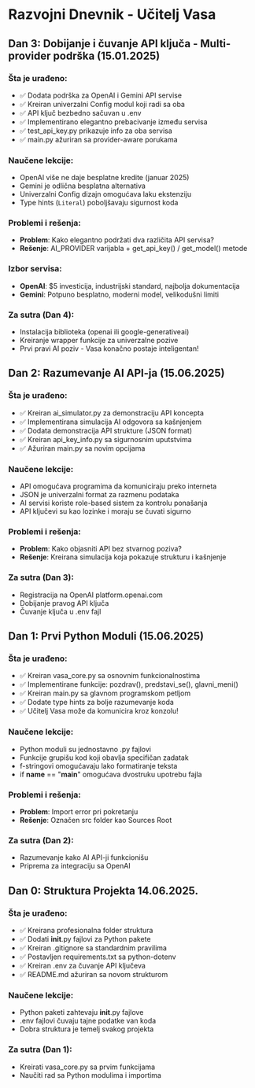 # Razvojni Dnevnik - Učitelj Vasa

## Dan 3: Dobijanje i čuvanje API ključa - Multi-provider podrška (15.01.2025)

### Šta je urađeno:
- ✅ Dodata podrška za OpenAI i Gemini API servise
- ✅ Kreiran univerzalni Config modul koji radi sa oba
- ✅ API ključ bezbedno sačuvan u .env
- ✅ Implementirano elegantno prebacivanje između servisa
- ✅ test_api_key.py prikazuje info za oba servisa
- ✅ main.py ažuriran sa provider-aware porukama

### Naučene lekcije:
- OpenAI više ne daje besplatne kredite (januar 2025)
- Gemini je odlična besplatna alternativa
- Univerzalni Config dizajn omogućava laku ekstenziju
- Type hints (`Literal`) poboljšavaju sigurnost koda

### Problemi i rešenja:
- **Problem**: Kako elegantno podržati dva različita API servisa?
- **Rešenje**: AI_PROVIDER varijabla + get_api_key() / get_model() metode

### Izbor servisa:
- **OpenAI**: $5 investicija, industrijski standard, najbolja dokumentacija
- **Gemini**: Potpuno besplatno, moderni model, velikodušni limiti

### Za sutra (Dan 4):
- Instalacija biblioteka (openai ili google-generativeai)
- Kreiranje wrapper funkcije za univerzalne pozive
- Prvi pravi AI poziv - Vasa konačno postaje inteligentan!


## Dan 2: Razumevanje AI API-ja (15.06.2025)

### Šta je urađeno:
- ✅ Kreiran ai_simulator.py za demonstraciju API koncepta
- ✅ Implementirana simulacija AI odgovora sa kašnjenjem
- ✅ Dodata demonstracija API strukture (JSON format)
- ✅ Kreiran api_key_info.py sa sigurnosnim uputstvima
- ✅ Ažuriran main.py sa novim opcijama

### Naučene lekcije:
- API omogućava programima da komuniciraju preko interneta
- JSON je univerzalni format za razmenu podataka
- AI servisi koriste role-based sistem za kontrolu ponašanja
- API ključevi su kao lozinke i moraju se čuvati sigurno

### Problemi i rešenja:
- **Problem**: Kako objasniti API bez stvarnog poziva?
- **Rešenje**: Kreirana simulacija koja pokazuje strukturu i kašnjenje

### Za sutra (Dan 3):
- Registracija na OpenAI platform.openai.com
- Dobijanje pravog API ključa
- Čuvanje ključa u .env fajl


## Dan 1: Prvi Python Moduli (15.06.2025)

### Šta je urađeno:
- ✅ Kreiran vasa_core.py sa osnovnim funkcionalnostima
- ✅ Implementirane funkcije: pozdrav(), predstavi_se(), glavni_meni()
- ✅ Kreiran main.py sa glavnom programskom petljom
- ✅ Dodate type hints za bolje razumevanje koda
- ✅ Učitelj Vasa može da komunicira kroz konzolu!

### Naučene lekcije:
- Python moduli su jednostavno .py fajlovi
- Funkcije grupišu kod koji obavlja specifičan zadatak
- f-stringovi omogućavaju lako formatiranje teksta
- if __name__ == "__main__" omogućava dvostruku upotrebu fajla

### Problemi i rešenja:
- **Problem**: Import error pri pokretanju
- **Rešenje**: Označen src folder kao Sources Root

### Za sutra (Dan 2):
- Razumevanje kako AI API-ji funkcionišu
- Priprema za integraciju sa OpenAI

## Dan 0: Struktura Projekta 14.06.2025.

### Šta je urađeno:
- ✅ Kreirana profesionalna folder struktura
- ✅ Dodati __init__.py fajlovi za Python pakete  
- ✅ Kreiran .gitignore sa standardnim pravilima
- ✅ Postavljen requirements.txt sa python-dotenv
- ✅ Kreiran .env za čuvanje API ključeva
- ✅ README.md ažuriran sa novom strukturom

### Naučene lekcije:
- Python paketi zahtevaju __init__.py fajlove
- .env fajlovi čuvaju tajne podatke van koda
- Dobra struktura je temelj svakog projekta

### Za sutra (Dan 1):
- Kreirati vasa_core.py sa prvim funkcijama
- Naučiti rad sa Python modulima i importima